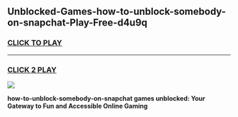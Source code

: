 
## Unblocked-Games-how-to-unblock-somebody-on-snapchat-Play-Free-d4u9q
<h3>
<a href="https://premium76.site?title=how-to-unblock-somebody-on-snapchat&ref=21A">CLICK TO PLAY</a></h3>
<hr>

<h3>
<a href="https://premium76.site?title=how-to-unblock-somebody-on-snapchat&ref=21A">CLICK 2 PLAY</a>
  
</h3>

<a href="https://premium76.site?title=how-to-unblock-somebody-on-snapchat&ref=21A"><img src="https://clearcache.store/games.png"></a>


**how-to-unblock-somebody-on-snapchat games unblocked: Your Gateway to Fun and Accessible Online Gaming**
